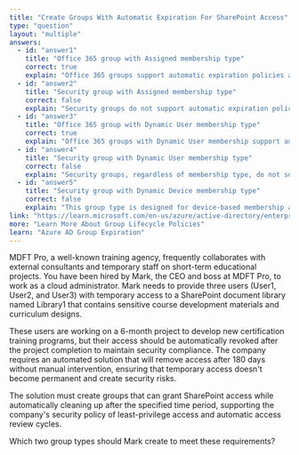```yaml
---
title: "Create Groups With Automatic Expiration For SharePoint Access"
type: "question"
layout: "multiple"
answers:
  - id: "answer1"
    title: "Office 365 group with Assigned membership type"
    correct: true
    explain: "Office 365 groups support automatic expiration policies and can be configured to expire after 180 days. The Assigned membership type allows manual addition of specific users like User1, User2, and User3 to access Library1."
  - id: "answer2"
    title: "Security group with Assigned membership type"
    correct: false
    explain: "Security groups do not support automatic expiration policies. They are designed for long-term access control and cannot be configured to automatically delete after a specified period like 180 days."
  - id: "answer3"
    title: "Office 365 group with Dynamic User membership type"
    correct: true
    explain: "Office 365 groups with Dynamic User membership support automatic expiration policies. This type can automatically manage membership based on user attributes while still supporting the 180-day automatic deletion requirement."
  - id: "answer4"
    title: "Security group with Dynamic User membership type"
    correct: false
    explain: "Security groups, regardless of membership type, do not support automatic expiration policies. The dynamic membership feature doesn't add automatic group deletion capabilities to Security groups."
  - id: "answer5"
    title: "Security group with Dynamic Device membership type"
    correct: false
    explain: "This group type is designed for device-based membership and doesn't support automatic expiration. Additionally, it's not appropriate for granting user access to SharePoint document libraries."
link: "https://learn.microsoft.com/en-us/azure/active-directory/enterprise-users/groups-lifecycle"
more: "Learn More About Group Lifecycle Policies"
learn: "Azure AD Group Expiration"
---
```


MDFT Pro, a well-known training agency, frequently collaborates with external consultants and temporary staff on short-term educational projects. You have been hired by Mark, the CEO and boss at MDFT Pro, to work as a cloud administrator. Mark needs to provide three users (User1, User2, and User3) with temporary access to a SharePoint document library named Library1 that contains sensitive course development materials and curriculum designs. 

These users are working on a 6-month project to develop new certification training programs, but their access should be automatically revoked after the project completion to maintain security compliance. The company requires an automated solution that will remove access after 180 days without manual intervention, ensuring that temporary access doesn't become permanent and create security risks.

The solution must create groups that can grant SharePoint access while automatically cleaning up after the specified time period, supporting the company's security policy of least-privilege access and automatic access review cycles.

Which two group types should Mark create to meet these requirements?
